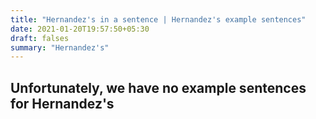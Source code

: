 ```yaml
---
title: "Hernandez's in a sentence | Hernandez's example sentences"
date: 2021-01-20T19:57:50+05:30
draft: falses
summary: "Hernandez's"
---
```

## Unfortunately, we have no example sentences for Hernandez's                 
